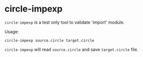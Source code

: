 # circle-impexp

`circle-impexp` is a test only tool to validate 'import' module.

Usage:
```
circle-impexp source.circle target.circle
```

`circle-impexp` will read `source.circle` and save `target.circle` file.
